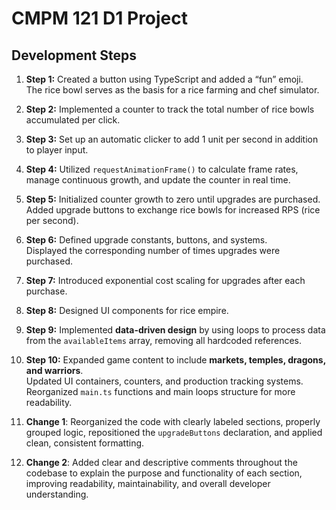 # CMPM 121 D1 Project

## Development Steps

1. **Step 1:** Created a button using TypeScript and added a “fun” emoji.\
   The rice bowl serves as the basis for a rice farming and chef simulator.

2. **Step 2:** Implemented a counter to track the total number of rice bowls accumulated per click.

3. **Step 3:** Set up an automatic clicker to add 1 unit per second in addition to player input.

4. **Step 4:** Utilized `requestAnimationFrame()` to calculate frame rates, manage continuous growth, and update the counter in real time.

5. **Step 5:** Initialized counter growth to zero until upgrades are purchased.\
   Added upgrade buttons to exchange rice bowls for increased RPS (rice per second).

6. **Step 6:** Defined upgrade constants, buttons, and systems.\
   Displayed the corresponding number of times upgrades were purchased.

7. **Step 7:** Introduced exponential cost scaling for upgrades after each purchase.

8. **Step 8:** Designed UI components for rice empire.

9. **Step 9:** Implemented **data-driven design** by using loops to process data from the `availableItems` array, removing all hardcoded references.

10. **Step 10:** Expanded game content to include **markets, temples, dragons, and warriors**.\
    Updated UI containers, counters, and production tracking systems. Reorganized `main.ts` functions and main loops structure for more readability.

11. **Change 1**: Reorganized the code with clearly labeled sections, properly grouped logic, repositioned the `upgradeButtons` declaration, and applied clean, consistent formatting.

12. **Change 2**: Added clear and descriptive comments throughout the codebase to explain the purpose and functionality of each section, improving readability, maintainability, and overall developer understanding.
